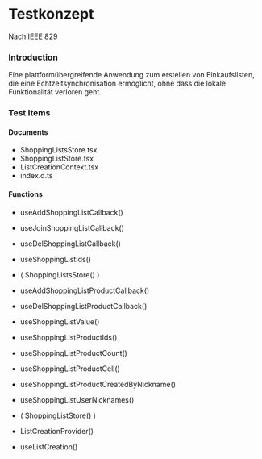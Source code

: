 # Testkonzept
Nach IEEE 829

### Introduction 
Eine plattformübergreifende Anwendung zum erstellen von Einkaufslisten, die eine Echtzeitsynchronisation ermöglicht, ohne dass die lokale Funktionalität verloren geht.

### Test Items
#### Documents
- ShoppingListsStore.tsx
- ShoppingListStore.tsx
- ListCreationContext.tsx
- index.d.ts

#### Functions
- useAddShoppingListCallback()
- useJoinShoppingListCallback()
- useDelShoppingListCallback()
- useShoppingListIds()
- ( ShoppingListsStore() )

- useAddShoppingListProductCallback()
- useDelShoppingListProductCallback()
- useShoppingListValue()
- useShoppingListProductIds()
- useShoppingListProductCount()
- useShoppingListProductCell()
- useShoppingListProductCreatedByNickname()
- useShoppingListUserNicknames()
- ( ShoppingListStore() )

- ListCreationProvider()
- useListCreation()
